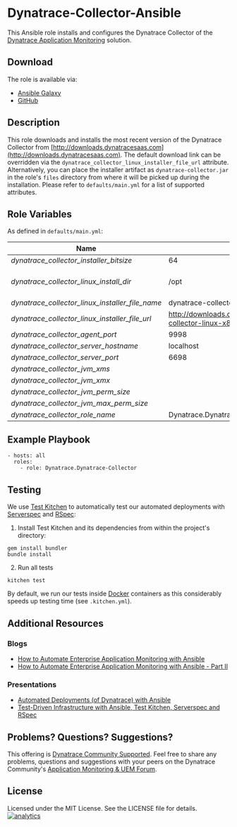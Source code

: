# Dynatrace-Collector-Ansible

This Ansible role installs and configures the Dynatrace Collector of the [Dynatrace Application Monitoring](http://www.dynatrace.com/en/products/application-monitoring.html) solution.

## Download

The role is available via:

- [Ansible Galaxy](https://galaxy.ansible.com/Dynatrace/Dynatrace-Collector)
- [GitHub](https://github.com/Dynatrace/Dynatrace-Collector-Ansible)

## Description

This role downloads and installs the most recent version of the Dynatrace Collector from [http://downloads.dynatracesaas.com](http://downloads.dynatracesaas.com). The default download link can be overridden via the `dynatrace_collector_linux_installer_file_url` attribute. Alternatively, you can place the installer artifact as `dynatrace-collector.jar` in the role's `files` directory from where it will be picked up during the installation. Please refer to `defaults/main.yml` for a list of supported attributes.

## Role Variables

As defined in ```defaults/main.yml```:

| Name                                            | Default                                                                  | Description |
|-------------------------------------------------|--------------------------------------------------------------------------|-------------|
| *dynatrace_collector_installer_bitsize*         | 64                                                                       | 32 or 64 |
| *dynatrace_collector_linux_install_dir*         | /opt                                                                     | The Dynatrace Collector will be installed into the directory *$dynatrace_collector_linux_install_dir*/dynatrace-*$major*-*$minor*-*$rev*, where *$major*, *$minor* and *$rev* are given by the installer. A symbolic link to the actual installation directory will be created in *$dynatrace_collector_linux_install_dir*/dynatrace. |
| *dynatrace_collector_linux_installer_file_name* | dynatrace-collector.jar                                                  | The file name of the Dynatrace Collector installer in the role's ```files``` directory. |
| *dynatrace_collector_linux_installer_file_url*  | http://downloads.dynatracesaas.com/6.2/dynatrace-collector-linux-x86.jar | A HTTP, HTTPS or FTP URL to the Dynatrace Collector installer in the form (http\|https\|ftp)://[user[:pass]]@host.domain[:port]/path. |
| *dynatrace_collector_agent_port*                | 9998                                                                     | The port where the Collector shall listen for agent connections. |
| *dynatrace_collector_server_hostname*           | localhost                                                                | The location of the Server the Collector shall connect to. |
| *dynatrace_collector_server_port*               | 6698                                                                     | The port on the Server the Collector shall connect to. Use either ```6698``` (non-SSL) or ```6699``` (SSL). |
| *dynatrace_collector_jvm_xms*                   |                                                                          | The Dynatrace Collector's JVM setting: -Xms. |
| *dynatrace_collector_jvm_xmx*                   |                                                                          | The Dynatrace Collector's JVM setting: -Xmx. |
| *dynatrace_collector_jvm_perm_size*             |                                                                          | The Dynatrace Collector's JVM setting: -XX:PermSize. |
| *dynatrace_collector_jvm_max_perm_size*         |                                                                          | The The Dynatrace Collector's JVM setting: -XX:MaxPermSize. |
| *dynatrace_collector_role_name*                 | Dynatrace.Dynatrace-Collector                                            | The actual name of this role in an [Ansible Playbook's](http://docs.ansible.com/playbooks.html) ```roles``` directory. |

## Example Playbook

```
- hosts: all
  roles:
    - role: Dynatrace.Dynatrace-Collector
```

## Testing

We use [Test Kitchen](http://kitchen.ci) to automatically test our automated deployments with [Serverspec](http://serverspec.org) and [RSpec](http://rspec.info/):

1) Install Test Kitchen and its dependencies from within the project's directory:

```
gem install bundler
bundle install
```

2) Run all tests

```
kitchen test
```

By default, we run our tests inside [Docker](https://www.docker.com/) containers as this considerably speeds up testing time (see `.kitchen.yml`).

## Additional Resources

### Blogs

- [How to Automate Enterprise Application Monitoring with Ansible](http://apmblog.dynatrace.com/2015/03/04/how-to-automate-enterprise-application-monitoring-with-ansible/)
- [How to Automate Enterprise Application Monitoring with Ansible - Part II](http://apmblog.dynatrace.com/2015/04/23/how-to-automate-enterprise-application-monitoring-with-ansible-part-ii/)

### Presentations

- [Automated Deployments (of Dynatrace) with Ansible](http://www.slideshare.net/MartinEtmajer/automated-deployments-with-ansible)
- [Test-Driven Infrastructure with Ansible, Test Kitchen, Serverspec and RSpec](http://www.slideshare.net/MartinEtmajer/testing-ansible-roles-with-test-kitchen-serverspec-and-rspec-48185017)

## Problems? Questions? Suggestions?

This offering is [Dynatrace Community Supported](https://community.dynatrace.com/community/display/DL/Support+Levels#SupportLevels-Communitysupported/NotSupportedbyDynatrace(providedbyacommunitymember)). Feel free to share any problems, questions and suggestions with your peers on the Dynatrace Community's [Application Monitoring & UEM Forum](https://answers.dynatrace.com/spaces/146/index.html).

## License

Licensed under the MIT License. See the LICENSE file for details.
[![analytics](https://www.google-analytics.com/collect?v=1&t=pageview&_s=1&dl=https%3A%2F%2Fgithub.com%2FdynaTrace&dp=%2FDynatrace-Collector-Ansible&dt=Dynatrace-Collector-Ansible&_u=Dynatrace~&cid=github.com%2FdynaTrace&tid=UA-54510554-5&aip=1)]()

